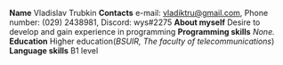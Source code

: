 **Name** Vladislav Trubkin
**Contacts** e-mail: vladiktru@gmail.com, Phone number: (029) 2438981, Discord: wys#2275
**About myself** Desire to develop and gain experience in programming
**Programming skills** _None._
**Education** Higher education(*BSUIR, The faculty of telecommunications*)
**Language skills** B1 level
